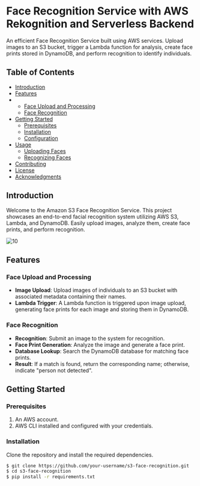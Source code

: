 # Face Recognition Service with AWS Rekognition and Serverless Backend

An efficient Face Recognition Service built using AWS services. Upload images to an S3 bucket, trigger a Lambda function for analysis, create face prints stored in DynamoDB, and perform recognition to identify individuals.

## Table of Contents

- [Introduction](#introduction)
- [Features](#features)
- - [Face Upload and Processing](#face-upload-and-processing)
  - [Face Recognition](#face-recognition)
- [Getting Started](#getting-started)
  - [Prerequisites](#prerequisites)
  - [Installation](#installation)
  - [Configuration](#configuration)
- [Usage](#usage)
  - [Uploading Faces](#uploading-faces)
  - [Recognizing Faces](#recognizing-faces)
- [Contributing](#contributing)
- [License](#license)
- [Acknowledgments](#acknowledgments)

## Introduction

Welcome to the Amazon S3 Face Recognition Service. This project showcases an end-to-end facial recognition system utilizing AWS S3, Lambda, and DynamoDB. Easily upload images, analyze them, create face prints, and perform recognition.

![10](https://github.com/shivamdeshmukh/Amazon_Face_Rekognition/assets/72214326/55dbecd9-db2b-4836-a7af-a86668ee90fa)

## Features

### Face Upload and Processing

- **Image Upload**: Upload images of individuals to an S3 bucket with associated metadata containing their names.
- **Lambda Trigger**: A Lambda function is triggered upon image upload, generating face prints for each image and storing them in DynamoDB.

### Face Recognition

- **Recognition**: Submit an image to the system for recognition.
- **Face Print Generation**: Analyze the image and generate a face print.
- **Database Lookup**: Search the DynamoDB database for matching face prints.
- **Result**: If a match is found, return the corresponding name; otherwise, indicate "person not detected".

## Getting Started

### Prerequisites

1. An AWS account.
2. AWS CLI installed and configured with your credentials.

### Installation

Clone the repository and install the required dependencies.

```bash
$ git clone https://github.com/your-username/s3-face-recognition.git
$ cd s3-face-recognition
$ pip install -r requirements.txt


